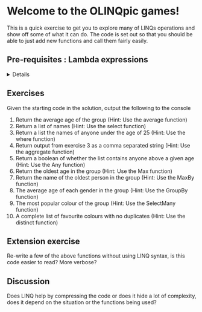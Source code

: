 # Welcome to the OLINQpic games!

This is a quick exercise to get you to explore many of LINQs operations and show off some of what it can do.  The code is set out so that you should be able to just add new functions and call them fairly easily.

## Pre-requisites : Lambda expressions
<details>
In case you haven't worked with lamdba expression before, they're just a way of turning this

```CSharp
public string SelectName(Person person)
{
    return person.Name;
}
```
into this
```CSharp
person => person.Name
```

The part on the left is simply the name given to the variable and the compiler will work out what the right return type is based on the code so you often don't need to declare it explicitly.

### What's a Func?

In the intellisense you will sometimes see parameter types like this which can be quite confusing

```CSharp
Func<Person, TResult> selector
```

Put simply this is a way of saying a function that takes a person type as an argument and returns any type (Note, this is an over simplification but probably good enough for a rule of thumb for simple cases). The important thing to know is that he last type is *always* the type that the function returns and the types to the left are the parameters.  If a function passes in multiple parameters you can declare your function like this

```CSharp
(a,b) => a
```

If you get stuck then try delcaring your function as a variable with a type which will help you validate your understanding and potentially produce more useful compiler errors.  In the case of the example above it might look like this.

```CSharp
Func<int,int,int> aggregateFunction = (a,b) => a;
```

The other variant you might see in areas other than LINQ is the `Action<T>`.  This is like a `Func<T>` but actions are equivalent to a method that returns void (i.e. nothing) so you don't need to worry about returning anything. 
</details>

## Exercises

Given the starting code in the solution, output the following to the console

1. Return the average age of the group (Hint: Use the average function)
2. Return a list of names (Hint: Use the select function)
3. Return a list the names of anyone under the age of 25 (Hint: Use the where function)
4. Return output from exercise 3 as a comma separated string (Hint: Use the aggregate function)
5. Return a boolean of whether the list contains anyone above a given age (Hint: Use the Any function)
6. Return the oldest age in the group (Hint: Use the Max function)
7. Return the name of the oldest person in the group (Hint: Use the MaxBy function)
8. The average age of each gender in the group (Hint: Use the GroupBy function)
9. The most popular colour of the group (Hint: Use the SelectMany function)
10. A complete list of favourite colours with no duplicates (Hint: Use the distinct function)

## Extension exercise 
Re-write a few of the above functions without using LINQ syntax, is this code easier to read? More verbose? 

## Discussion
Does LINQ help by compressing the code or does it hide a lot of complexity, does it depend on the situation or the functions being used?